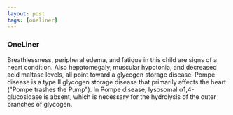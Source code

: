 ```yaml
---
layout: post
tags: [oneliner]
---
```



### OneLiner

Breathlessness, peripheral edema, and fatigue in this child are signs of a heart condition. Also hepatomegaly, muscular hypotonia, and decreased acid maltase levels, all point toward a glycogen storage disease. Pompe disease is a type II glycogen storage disease that primarily affects the heart ("Pompe trashes the Pump"). In Pompe disease, lysosomal α1,4-glucosidase is absent, which is necessary for the hydrolysis of the outer branches of glycogen.
